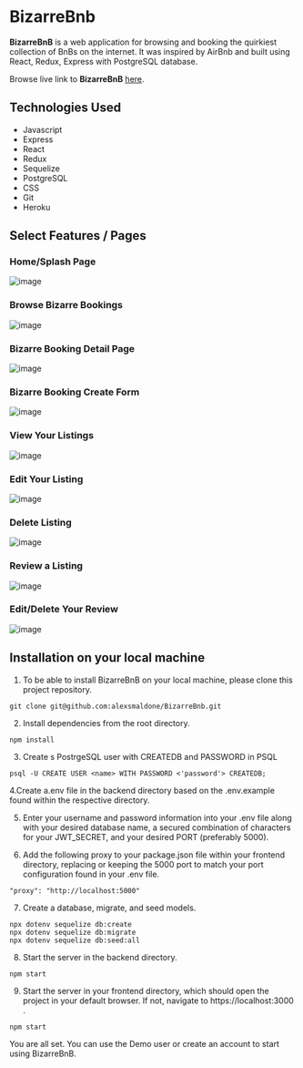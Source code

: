 # BizarreBnb

**BizarreBnB** is a web application for browsing and booking the quirkiest collection of BnBs on the internet. It was inspired by AirBnb and built using React, Redux, Express with PostgreSQL database.

Browse live link to **BizarreBnB** [here](https://bizarrebnb.herokuapp.com/).

## Technologies Used
* Javascript
* Express
* React
* Redux
* Sequelize
* PostgreSQL
* CSS
* Git
* Heroku

## Select Features / Pages

### Home/Splash Page
![image](https://user-images.githubusercontent.com/76414535/163684518-fab12392-ec8f-45c6-b2bd-c43dfa451860.png)

### Browse Bizarre Bookings
![image](https://user-images.githubusercontent.com/76414535/163684541-931a612d-3cf6-4704-b6c6-5d19f805b3b1.png)

### Bizarre Booking Detail Page
![image](https://user-images.githubusercontent.com/76414535/163684561-a94dea69-48b2-4003-ace9-c52656a62fff.png)

### Bizarre Booking Create Form
![image](https://user-images.githubusercontent.com/76414535/163684586-8d0ae4f3-125e-435f-8bd7-35f1bb960307.png)

### View Your Listings
![image](https://user-images.githubusercontent.com/76414535/163684718-6ee4a570-62a6-42d3-aedf-98ba396d4e4f.png)

### Edit Your Listing
![image](https://user-images.githubusercontent.com/76414535/163684608-24d0b9df-9a3d-458a-a038-8bf3cb8e0e6f.png)

### Delete Listing
![image](https://user-images.githubusercontent.com/76414535/163684642-63f4ea75-7e84-4824-b7cd-102ce9603904.png)

### Review a Listing
![image](https://user-images.githubusercontent.com/76414535/163684661-bec8b639-ed86-4e40-ad83-c6732c2385d4.png)

### Edit/Delete Your Review
![image](https://user-images.githubusercontent.com/76414535/163684689-2615253f-eb21-4665-97d4-e050875abfb5.png)


## Installation on your local machine
1. To be able to install BizarreBnB on your local machine, please clone this project repository. 
```
git clone git@github.com:alexsmaldone/BizarreBnb.git
```

2. Install dependencies from the root directory.
```
npm install
```

3. Create s PostrgeSQL user with CREATEDB and PASSWORD in PSQL
```
psql -U CREATE USER <name> WITH PASSWORD <'password'> CREATEDB;
```

4.Create a.env file in the backend directory based on the .env.example found within the respective directory.

5. Enter your username and password information into your .env file along with your desired database name, a secured combination of characters for your JWT_SECRET, and your desired PORT (preferably 5000).

6. Add the following proxy to your package.json file within your frontend directory, replacing or keeping the 5000 port to match your port configuration found in your .env file.
```
"proxy": "http://localhost:5000"
```

7. Create a database, migrate, and seed models.
```
npx dotenv sequelize db:create
npx dotenv sequelize db:migrate
npx dotenv sequelize db:seed:all
```

8. Start the server in the backend directory.
```
npm start
```

9. Start the server in your frontend directory, which should open the project in your default browser. If not, navigate to https://localhost:3000 .
```
npm start
```

You are all set. You can use the Demo user or create an account to start using BizarreBnB.

